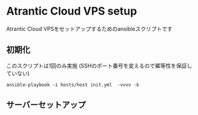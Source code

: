 # Atrantic Cloud VPS setup 
Atrantic Cloud VPSをセットアップするためのansibleスクリプトです


## 初期化
このスクリプトは1回のみ実施
(SSHのポート番号を変えるので冪等性を保証していない)

```
ansible-playbook -i hosts/host init.yml  -vvvv -k
```

## サーバーセットアップ
